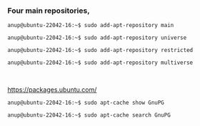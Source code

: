 ### Four main repositories,

`anup@ubuntu-22042-16:~$ sudo add-apt-repository main`

`anup@ubuntu-22042-16:~$ sudo add-apt-repository universe`

`anup@ubuntu-22042-16:~$ sudo add-apt-repository restricted`

`anup@ubuntu-22042-16:~$ sudo add-apt-repository multiverse`

<br>

https://packages.ubuntu.com/

`anup@ubuntu-22042-16:~$ sudo apt-cache show GnuPG`

`anup@ubuntu-22042-16:~$ sudo apt-cache search GnuPG`

<br>
